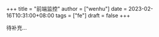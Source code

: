 +++
title = "前端监控"
author = ["wenhu"]
date = 2023-02-16T10:31:00+08:00
tags = ["fe"]
draft = false
+++

待补充...
